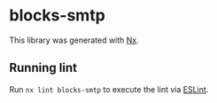 # blocks-smtp

This library was generated with [Nx](https://nx.dev).

## Running lint

Run `nx lint blocks-smtp` to execute the lint via [ESLint](https://eslint.org/).
